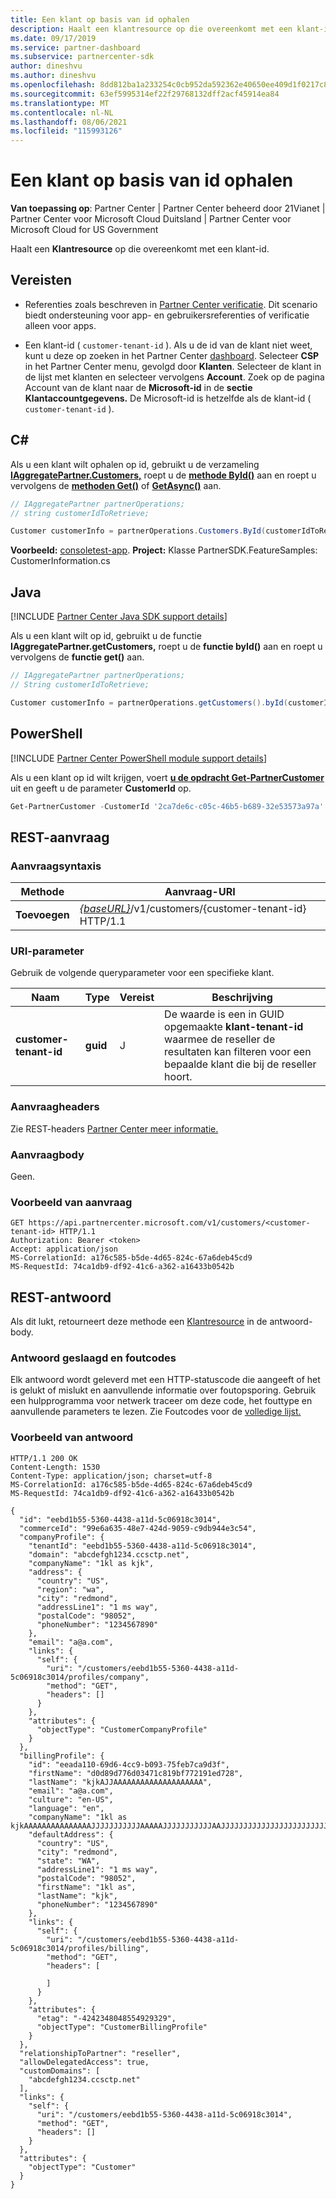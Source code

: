 ```yaml
---
title: Een klant op basis van id ophalen
description: Haalt een klantresource op die overeenkomt met een klant-id.
ms.date: 09/17/2019
ms.service: partner-dashboard
ms.subservice: partnercenter-sdk
author: dineshvu
ms.author: dineshvu
ms.openlocfilehash: 8dd812ba1a233254c0cb952da592362e40650ee409d1f0217c85ecf4e4b2aedf
ms.sourcegitcommit: 63ef5995314ef22f29768132dff2acf45914ea84
ms.translationtype: MT
ms.contentlocale: nl-NL
ms.lasthandoff: 08/06/2021
ms.locfileid: "115993126"
---
```

# <a name="get-a-customer-by-id"></a>Een klant op basis van id ophalen

**Van toepassing op**: Partner Center | Partner Center beheerd door 21Vianet | Partner Center voor Microsoft Cloud Duitsland | Partner Center voor Microsoft Cloud for US Government

Haalt een **Klantresource** op die overeenkomt met een klant-id.

## <a name="prerequisites"></a>Vereisten

- Referenties zoals beschreven in [Partner Center verificatie](partner-center-authentication.md). Dit scenario biedt ondersteuning voor app- en gebruikersreferenties of verificatie alleen voor apps.

- Een klant-id ( `customer-tenant-id` ). Als u de id van de klant niet weet, kunt u deze op zoeken in het Partner Center [dashboard](https://partner.microsoft.com/dashboard). Selecteer **CSP** in het Partner Center menu, gevolgd door **Klanten**. Selecteer de klant in de lijst met klanten en selecteer vervolgens **Account**. Zoek op de pagina Account van de klant naar de **Microsoft-id** in de **sectie Klantaccountgegevens.** De Microsoft-id is hetzelfde als de klant-id ( `customer-tenant-id` ).

## <a name="c"></a>C\#

Als u een klant wilt ophalen op id, gebruikt u de verzameling [**IAggregatePartner.Customers,**](/dotnet/api/microsoft.store.partnercenter.ipartner.customers) roept u de [**methode ById()**](/dotnet/api/microsoft.store.partnercenter.customers.icustomercollection.byid) aan en roept u vervolgens de [**methoden Get()**](/dotnet/api/microsoft.store.partnercenter.customers.icustomer.get) of [**GetAsync()**](/dotnet/api/microsoft.store.partnercenter.customers.icustomer.getasync) aan.

``` csharp
// IAggregatePartner partnerOperations;
// string customerIdToRetrieve;

Customer customerInfo = partnerOperations.Customers.ById(customerIdToRetrieve).Get();
```

**Voorbeeld:** [consoletest-app](console-test-app.md). **Project:** Klasse PartnerSDK.FeatureSamples: CustomerInformation.cs 

## <a name="java"></a>Java

[!INCLUDE [Partner Center Java SDK support details](../includes/java-sdk-support.md)]

Als u een klant wilt op id, gebruikt u de functie **IAggregatePartner.getCustomers,** roept u de **functie byId()** aan en roept u vervolgens de **functie get()** aan.

```java
// IAggregatePartner partnerOperations;
// String customerIdToRetrieve;

Customer customerInfo = partnerOperations.getCustomers().byId(customerIdToRetrieve).get();
```

## <a name="powershell"></a>PowerShell

[!INCLUDE [Partner Center PowerShell module support details](../includes/powershell-module-support.md)]

Als u een klant op id wilt krijgen, voert [**u de opdracht Get-PartnerCustomer**](https://github.com/Microsoft/Partner-Center-PowerShell/blob/master/docs/help/Get-PartnerCustomer.md) uit en geeft u de parameter **CustomerId** op.

```powershell
Get-PartnerCustomer -CustomerId '2ca7de6c-c05c-46b5-b689-32e53573a97a'
```

## <a name="rest-request"></a>REST-aanvraag

### <a name="request-syntax"></a>Aanvraagsyntaxis

| Methode  | Aanvraag-URI                                                                            |
|---------|----------------------------------------------------------------------------------------|
| **Toevoegen** | [*{baseURL}*](partner-center-rest-urls.md)/v1/customers/{customer-tenant-id} HTTP/1.1 |

### <a name="uri-parameter"></a>URI-parameter

Gebruik de volgende queryparameter voor een specifieke klant.

| Naam                   | Type     | Vereist | Beschrijving                                                                                                                                            |
|------------------------|----------|----------|--------------------------------------------------------------------------------------------------------------------------------------------------------|
| **customer-tenant-id** | **guid** | J        | De waarde is een in GUID opgemaakte **klant-tenant-id** waarmee de reseller de resultaten kan filteren voor een bepaalde klant die bij de reseller hoort. |

### <a name="request-headers"></a>Aanvraagheaders

Zie REST-headers [Partner Center meer informatie.](headers.md)

### <a name="request-body"></a>Aanvraagbody

Geen.

### <a name="request-example"></a>Voorbeeld van aanvraag

```http
GET https://api.partnercenter.microsoft.com/v1/customers/<customer-tenant-id> HTTP/1.1
Authorization: Bearer <token>
Accept: application/json
MS-CorrelationId: a176c585-b5de-4d65-824c-67a6deb45cd9
MS-RequestId: 74ca1db9-df92-41c6-a362-a16433b0542b
```

## <a name="rest-response"></a>REST-antwoord

Als dit lukt, retourneert deze methode een [Klantresource](customer-resources.md#customer) in de antwoord-body.

### <a name="response-success-and-error-codes"></a>Antwoord geslaagd en foutcodes

Elk antwoord wordt geleverd met een HTTP-statuscode die aangeeft of het is gelukt of mislukt en aanvullende informatie over foutopsporing. Gebruik een hulpprogramma voor netwerk traceer om deze code, het fouttype en aanvullende parameters te lezen. Zie Foutcodes voor de [volledige lijst.](error-codes.md)

### <a name="response-example"></a>Voorbeeld van antwoord

```http
HTTP/1.1 200 OK
Content-Length: 1530
Content-Type: application/json; charset=utf-8
MS-CorrelationId: a176c585-b5de-4d65-824c-67a6deb45cd9
MS-RequestId: 74ca1db9-df92-41c6-a362-a16433b0542b

{
  "id": "eebd1b55-5360-4438-a11d-5c06918c3014",
  "commerceId": "99e6a635-48e7-424d-9059-c9db944e3c54",
  "companyProfile": {
    "tenantId": "eebd1b55-5360-4438-a11d-5c06918c3014",
    "domain": "abcdefgh1234.ccsctp.net",
    "companyName": "1kl as kjk",
    "address": {
      "country": "US",
      "region": "wa",
      "city": "redmond",
      "addressLine1": "1 ms way",
      "postalCode": "98052",
      "phoneNumber": "1234567890"
    },
    "email": "a@a.com",
    "links": {
      "self": {
        "uri": "/customers/eebd1b55-5360-4438-a11d-5c06918c3014/profiles/company",
        "method": "GET",
        "headers": []
      }
    },
    "attributes": {
      "objectType": "CustomerCompanyProfile"
    }
  },
  "billingProfile": {
    "id": "eeada110-69d6-4cc9-b093-75feb7ca9d3f",
    "firstName": "d0d89d776d03471c819bf772191ed728",
    "lastName": "kjkAJJAAAAAAAAAAAAAAAAAAAA",
    "email": "a@a.com",
    "culture": "en-US",
    "language": "en",
    "companyName": "1kl as kjkAAAAAAAAAAAAAAAJJJJJJJJJJJAAAAAJJJJJJJJJJJAAJJJJJJJJJJJJJJJJJJJJJJJJJJJJJJJJJAJJJJJAJJAAAAJAJJAAAAAAAAAAAAAAAAAAAA",
    "defaultAddress": {
      "country": "US",
      "city": "redmond",
      "state": "WA",
      "addressLine1": "1 ms way",
      "postalCode": "98052",
      "firstName": "1kl as",
      "lastName": "kjk",
      "phoneNumber": "1234567890"
    },
    "links": {
      "self": {
        "uri": "/customers/eebd1b55-5360-4438-a11d-5c06918c3014/profiles/billing",
        "method": "GET",
        "headers": [

        ]
      }
    },
    "attributes": {
      "etag": "-4242348048554929329",
      "objectType": "CustomerBillingProfile"
    }
  },
  "relationshipToPartner": "reseller",
  "allowDelegatedAccess": true,
  "customDomains": [
    "abcdefgh1234.ccsctp.net"
  ],
  "links": {
    "self": {
      "uri": "/customers/eebd1b55-5360-4438-a11d-5c06918c3014",
      "method": "GET",
      "headers": []
    }
  },
  "attributes": {
    "objectType": "Customer"
  }
}
```
